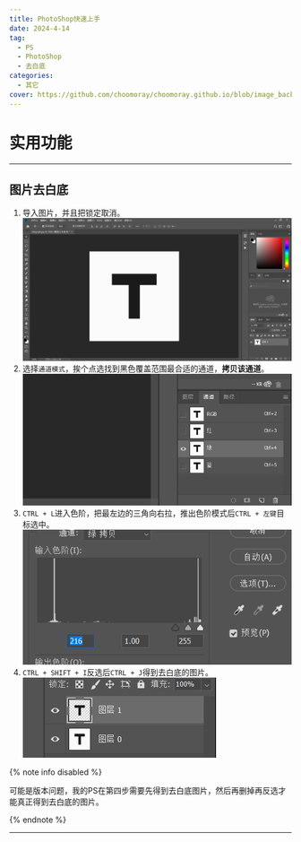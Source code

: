 ```yaml
---
title: PhotoShop快速上手
date: 2024-4-14
tag:
  - PS
  - PhotoShop
  - 去白底
categories: 
  - 其它
cover: https://github.com/choomoray/choomoray.github.io/blob/image_backup/2023/photoshop%E5%BF%AB%E9%80%9F%E4%B8%8A%E6%89%8B/%E5%B0%81%E9%9D%A2.png?raw=true
---
```


# 实用功能



----

## 图片去白底

1. 导入图片，并且把锁定取消。![](https://github.com/choomoray/choomoray.github.io/blob/image_backup/2023/photoshop%E5%BF%AB%E9%80%9F%E4%B8%8A%E6%89%8B/%E5%9B%BE%E7%89%87%E5%8E%BB%E7%99%BD%E5%BA%95%201.png?raw=true)
2. 选择`通道模式`，挨个点选找到黑色覆盖范围最合适的通道，**拷贝该通道**。![](https://github.com/choomoray/choomoray.github.io/blob/image_backup/2023/photoshop%E5%BF%AB%E9%80%9F%E4%B8%8A%E6%89%8B/%E5%9B%BE%E7%89%87%E5%8E%BB%E7%99%BD%E5%BA%95%202.png?raw=true)
3. `CTRL + L`进入色阶，把最左边的三角向右拉，推出色阶模式后`CTRL + 左键`目标选中。![](https://github.com/choomoray/choomoray.github.io/blob/image_backup/2023/photoshop%E5%BF%AB%E9%80%9F%E4%B8%8A%E6%89%8B/%E5%9B%BE%E7%89%87%E5%8E%BB%E7%99%BD%E5%BA%95%203.png?raw=true)
4. `CTRL + SHIFT + I`反选后`CTRL + J`得到去白底的图片。![](https://github.com/choomoray/choomoray.github.io/blob/image_backup/2023/photoshop%E5%BF%AB%E9%80%9F%E4%B8%8A%E6%89%8B/%E5%9B%BE%E7%89%87%E5%8E%BB%E7%99%BD%E5%BA%95%204.png?raw=true)

{% note info disabled %}

可能是版本问题，我的PS在第四步需要先得到去白底图片，然后再删掉再反选才能真正得到去白底的图片。

{% endnote %}

----

